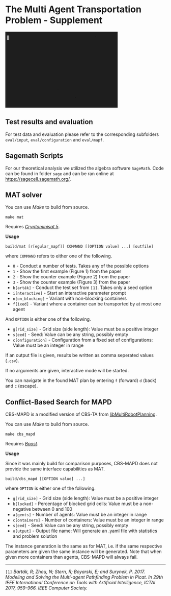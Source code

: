 # The Multi Agent Transportation Problem - Supplement

![](teaser.gif)

## Test results and evaluation

For test data and evaluation please refer to the corresponding subfolders `eval/input`, `eval/configuration` and `eval/mapf`.

## Sagemath Scripts

For our theoretical analysis we utilized the algebra software `SageMath`.
Code can be found in folder `sage` and can be ran online at <https://sagecell.sagemath.org/>.

## MAT solver

You can use *Make* to build from source.

```shell
make mat
```

Requires [*Cryptominisat 5*](<https://github.com/msoos/cryptominisat>).

**Usage**

```shell
build/mat [r[egular_mapf]] COMMAND [[OPTION value] ...] [outfile]
```

where `COMMAND` refers to either one of the following.

* `0` - Conduct a number of tests. Takes any of the possible options
* `1` - Show the first example (Figure 1) from the paper
* `2` - Show the counter example (Figure 2) from the paper
* `3` - Show the counter example (Figure 3) from the paper
* `b[arták]` - Conduct the test set from `[1]`. Takes only a seed option
* `i[nteractive]` - Start an interactive parameter prompt
* `n[on_blocking]` - Variant with non-blocking containers
* `f[ixed]` - Variant where a container can be transported by at most one agent

And `OPTION` is either one of the following.

* `g[rid_size]` - Grid size (side length): Value must be a positive integer
* `s[eed]` - Seed: Value can be any string, possibly empty
* `c[onfiguration]` - Configuration from a fixed set of configurations: Value must be an integer in range

If an output file is given, results be written as comma seperated values (`.csv`).

If no arguments are given, interactive mode will be started.

You can navigate in the found MAT plan by entering `f` (forward) `d` (back) and `c` (escape).

## Conflict-Based Search for MAPD

CBS-MAPD is a modified version of CBS-TA from [libMultiRobotPlanning](https://github.com/whoenig/libMultiRobotPlanning).

You can use *Make* to build from source.

```shell
make cbs_mapd
```

Requires [*Boost*](https://www.boost.org/).

**Usage**

Since it was mainly build for comparison purposes, CBS-MAPD does not provide the same interface capabilities as MAT.

```shell
build/cbs_mapd [[OPTION value] ...]
```

where `OPTION` is either one of the following.

* `g[rid_size]` - Grid size (side length): Value must be a positive integer
* `b[locked]` - Percentage of blocked grid cells: Value must be a non-negative between 0 and 100
* `a[gents]` - Number of agents: Value must be an integer in range
* `c[ontainers]` - Number of containers: Value must be an integer in range
* `s[eed]` - Seed: Value can be any string, possibly empty
* `o[utput]` - Output file name: Will generate an .yaml file with statistics and problem solution

The instance generation is the same as for MAT, i.e. if the same respective parameters are given the same instance will be generated.
Note that when given more containers than agents, CBS-MAPD will always fail.

---

`[1]` *Barták, R; Zhou, N; Stern, R; Boyarski, E; and Surynek, P. 2017. Modeling and Solving the Multi-agent Pathfinding Problem in Picat. In 29th IEEE International Conference on Tools with Artificial Intelligence, ICTAI 2017, 959-966. IEEE Computer Society.*
